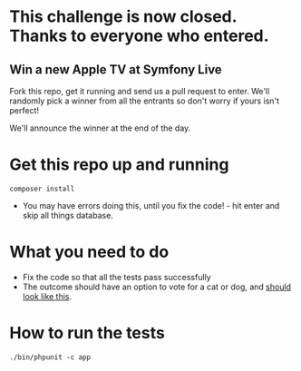 # This challenge is now closed.  Thanks to everyone who entered.

## Win a new Apple TV at Symfony Live

Fork this repo, get it running and send us a pull request to enter. We'll randomly pick a winner from all the entrants so don't worry if yours isn't perfect!

We'll announce the winner at the end of the day.

# Get this repo up and running
```
composer install
```
- You may have errors doing this, until you fix the code! - hit enter and skip all things database.

# What you need to do
- Fix the code so that all the tests pass successfully
- The outcome should have an option to vote for a cat or dog, and [should look like this](http://imgur.com/ksR23fu).


# How to run the tests
```
./bin/phpunit -c app
```
